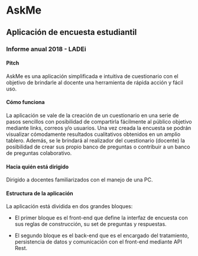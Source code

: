 # AskMe
## Aplicación de encuesta estudiantil

### Informe anual 2018 - LADEi

#### Pitch
AskMe es una aplicación simplificada e intuitiva de cuestionario con el objetivo de brindarle al docente una herramienta de rápida acción y fácil uso.

#### Cómo funciona
La aplicación se vale de la creación de un cuestionario en una serie de pasos sencillos con posibilidad de compartirla fácilmente al público objetivo mediante links, correos y/o usuarios.
Una vez creada la encuesta se podrán visualizar cómodamente resultados cualitativos obtenidos en un amplio tablero.
Además, se le brindará al realizador del cuestionario (docente) la posibilidad de crear sus propio banco de preguntas o contribuir a un banco de preguntas colaborativo.

#### Hacia quién está dirigido
Dirigido a docentes familiarizados con el manejo de una PC.

#### Estructura de la aplicación
La aplicación está dividida en dos grandes bloques:

- El primer bloque es el front-end que define la interfaz de encuesta con sus reglas de construcción, su set de preguntas y respuestas.

- El segundo bloque es el back-end que es el encargado del tratamiento, persistencia de datos y comunicación con el front-end mediante API Rest.
